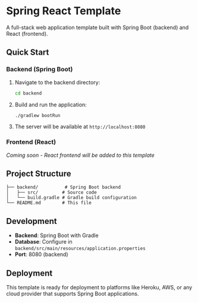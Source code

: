 # Spring React Template

A full-stack web application template built with Spring Boot (backend) and React (frontend).

## Quick Start

### Backend (Spring Boot)

1. Navigate to the backend directory:
   ```bash
   cd backend
   ```

2. Build and run the application:
   ```bash
   ./gradlew bootRun
   ```

3. The server will be available at `http://localhost:8080`

### Frontend (React)

*Coming soon - React frontend will be added to this template*

## Project Structure

```
├── backend/          # Spring Boot backend
│   ├── src/         # Source code
│   └── build.gradle # Gradle build configuration
└── README.md        # This file
```

## Development

- **Backend**: Spring Boot with Gradle
- **Database**: Configure in `backend/src/main/resources/application.properties`
- **Port**: 8080 (backend)

## Deployment

This template is ready for deployment to platforms like Heroku, AWS, or any cloud provider that supports Spring Boot applications.
